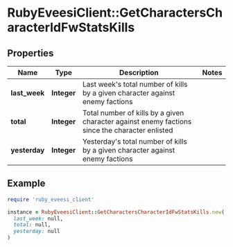 # RubyEveesiClient::GetCharactersCharacterIdFwStatsKills

## Properties

| Name | Type | Description | Notes |
| ---- | ---- | ----------- | ----- |
| **last_week** | **Integer** | Last week&#39;s total number of kills by a given character against enemy factions |  |
| **total** | **Integer** | Total number of kills by a given character against enemy factions since the character enlisted |  |
| **yesterday** | **Integer** | Yesterday&#39;s total number of kills by a given character against enemy factions |  |

## Example

```ruby
require 'ruby_eveesi_client'

instance = RubyEveesiClient::GetCharactersCharacterIdFwStatsKills.new(
  last_week: null,
  total: null,
  yesterday: null
)
```

